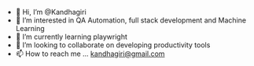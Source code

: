 - 👋 Hi, I’m @Kandhagiri
- 👀 I’m interested in QA Automation, full stack development and Machine Learning
- 🌱 I’m currently learning playwright
- 💞️ I’m looking to collaborate on developing productivity tools
- 📫 How to reach me ... kandhagiri@gmail.com

<!---
Kandhagiri/Kandhagiri is a ✨ special ✨ repository because its `README.md` (this file) appears on your GitHub profile.
You can click the Preview link to take a look at your changes.
--->

